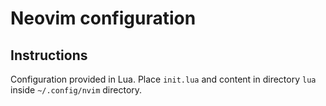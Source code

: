 # Neovim configuration

## Instructions

Configuration provided in Lua. Place `init.lua` and content in directory `lua` inside `~/.config/nvim` directory.
